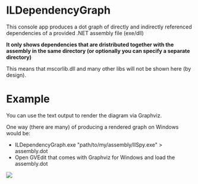 # ILDependencyGraph

This console app produces a dot graph of directly and indirectly referenced dependencies of a provided .NET assembly file (exe/dll)

**It only shows dependencies that are dristributed together with the assembly in the same directory (or optionally you can specify a separate directory)**

This means that mscorlib.dll and many other libs will not be shown here (by design).

# Example
You can use the text output to render the diagram via Graphviz.

One way (there are many) of producing a rendered graph on Windows would be:
- ILDependencyGraph.exe "path/to/my/assembly/IlSpy.exe" > assembly.dot
- Open GVEdit that comes with Graphviz for Windows and load the assembly.dot

![](https://cdn.rawgit.com/pingec/ILDependencyGraph/master/images/IlSpy.svg)